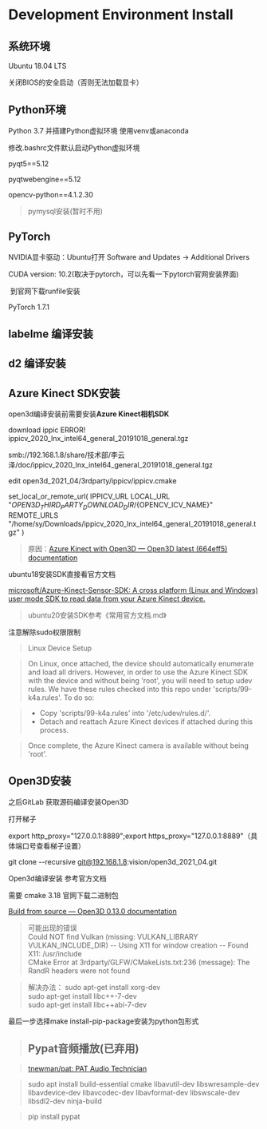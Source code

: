 # Development Environment Install

## 系统环境

Ubuntu 18.04 LTS

关闭BIOS的安全启动（否则无法加载显卡）

## Python环境

Python 3.7 并搭建Python虚拟环境 使用venv或anaconda

修改.bashrc文件默认启动Python虚拟环境

pyqt5==5.12

pyqtwebengine==5.12

opencv-python==4.1.2.30

>  pymysql安装(暂时不用)

## PyTorch

NVIDIA显卡驱动：Ubuntu打开 Software and Updates -> Additional Drivers

CUDA version: 10.2(取决于pytorch，可以先看一下pytorch官网安装界面)

​	到官网下载runfile安装

PyTorch 1.7.1	

## labelme 编译安装
## d2 编译安装

## Azure Kinect SDK安装

open3d编译安装前需要安装**Azure Kinect相机SDK**

download ippic ERROR!
ippicv_2020_lnx_intel64_general_20191018_general.tgz 

smb://192.168.1.8/share/技术部/李云泽/doc/ippicv_2020_lnx_intel64_general_20191018_general.tgz

edit open3d_2021_04/3rdparty/ippicv/ippicv.cmake

set_local_or_remote_url(
    IPPICV_URL
    LOCAL_URL "${OPEN3D_THIRD_PARTY_DOWNLOAD_DIR}/${OPENCV_ICV_NAME}"
    REMOTE_URLS "/home/sy/Downloads/ippicv_2020_lnx_intel64_general_20191018_general.tgz"
    )



> 原因：[Azure Kinect with Open3D — Open3D latest (664eff5) documentation](http://www.open3d.org/docs/latest/tutorial/Basic/azure_kinect.html)

ubuntu18安装SDK直接看官方文档

[microsoft/Azure-Kinect-Sensor-SDK: A cross platform (Linux and Windows) user mode SDK to read data from your Azure Kinect device.](https://github.com/microsoft/Azure-Kinect-Sensor-SDK)

>  ubuntu20安装SDK参考《常用官方文档.md》

注意解除sudo权限限制

 > Linux Device Setup

> On Linux, once attached, the device should automatically enumerate and load all drivers. However, in order to use the Azure Kinect SDK with the device and without being 'root', you will need to setup udev rules. We have these rules checked into this repo under 'scripts/99-k4a.rules'. To do so:

> - Copy 'scripts/99-k4a.rules' into '/etc/udev/rules.d/'.
> - Detach and reattach Azure Kinect devices if attached during this process.

> Once complete, the Azure Kinect camera is available without being 'root'.

## Open3D安装

之后GitLab 获取源码编译安装Open3D

打开梯子

export http_proxy="127.0.0.1:8889";export https_proxy="127.0.0.1:8889"（具体端口号查看梯子设置）

git clone --recursive git@192.168.1.8:vision/open3d_2021_04.git

Open3d编译安装 参考官方文档

需要 cmake 3.18  官网下载二进制包

[Build from source — Open3D 0.13.0 documentation](http://www.open3d.org/docs/release/compilation.html)

> 可能出现的错误  
> Could NOT find Vulkan (missing: VULKAN_LIBRARY VULKAN_INCLUDE_DIR) 
> -- Using X11 for window creation
> -- Found X11: /usr/include   
> CMake Error at 3rdparty/GLFW/CMakeLists.txt:236 (message):
> The RandR headers were not found

> 解决办法：
> sudo apt-get install xorg-dev  
> sudo apt-get install libc++-7-dev  
> sudo apt-get install libc++abi-7-dev  

最后一步选择make install-pip-package安装为python包形式

> ## Pypat音频播放(已弃用)

>[tnewman/pat: PAT Audio Technician](https://github.com/tnewman/pat#Prerequisites)

>sudo apt install build-essential cmake libavutil-dev libswresample-dev libavdevice-dev libavcodec-dev libavformat-dev libswscale-dev libsdl2-dev ninja-build



>pip install pypat

